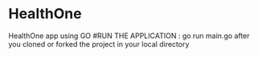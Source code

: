 # HealthOne
HealthOne app using GO
#RUN THE APPLICATION : go run main.go after you cloned or forked the project in your local directory